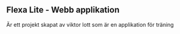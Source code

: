 
## Flexa Lite - Webb applikation

Är ett projekt skapat av viktor lott som är en
applikation för träning

